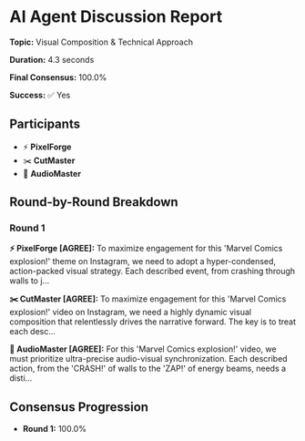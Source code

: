 # AI Agent Discussion Report

**Topic:** Visual Composition & Technical Approach

**Duration:** 4.3 seconds

**Final Consensus:** 100.0%

**Success:** ✅ Yes

## Participants

- ⚡ **PixelForge**
- ✂️ **CutMaster**
- 🎵 **AudioMaster**

## Round-by-Round Breakdown

### Round 1

**⚡ PixelForge [AGREE]:** To maximize engagement for this 'Marvel Comics explosion!' theme on Instagram, we need to adopt a hyper-condensed, action-packed visual strategy. Each described event, from crashing through walls to j...

**✂️ CutMaster [AGREE]:** To maximize engagement for this 'Marvel Comics explosion!' video on Instagram, we need a highly dynamic visual composition that relentlessly drives the narrative forward. The key is to treat each desc...

**🎵 AudioMaster [AGREE]:** For this 'Marvel Comics explosion!' video, we must prioritize ultra-precise audio-visual synchronization. Each described action, from the 'CRASH!' of walls to the 'ZAP!' of energy beams, needs a disti...

## Consensus Progression

- **Round 1:** 100.0%
